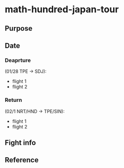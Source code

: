 # math-hundred-japan-tour

## Purpose

## Date
### Deaprture
(01/28 TPE -> SDJ):
- flight 1
- flight 2

### Return
(02/1 NRT/HND -> TPE/SIN): 
- flight 1
- flight 2

## Fight info

## Reference
